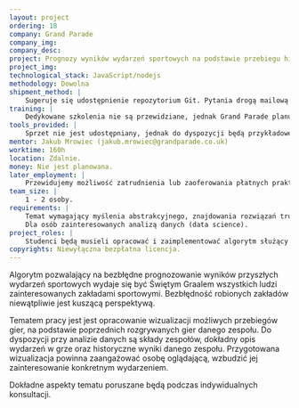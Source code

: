 ```yaml
---
layout: project
ordering: 18
company: Grand Parade
company_img:
company_desc:
project: Prognozy wyników wydarzeń sportowych na podstawie przebiegu historycznych gier
project_img:
technological_stack: JavaScript/nodejs
methodology: Dowolna
shipment_method: |
    Sugeruje się udostępnienie repozytorium Git. Pytania drogą mailową lub na konsultacjach w siedzibie firmy Grand Parade, 2h w tygodniu.
training: |
    Dedykowane szkolenia nie są przewidziane, jednak Grand Parade planuje prowadzić cykl warsztatów na Uniwersytecie w przyszłym semestrze, gdzie będzie poruszana tematyka związana z podstawami wykorzystywanej technologii (JavaScript/nodejs).
tools_provided: |
    Sprzet nie jest udostępniany, jednak do dyspozycji będą przykładowe dane, na których będzie można pracować.
mentor: Jakub Mrowiec (jakub.mrowiec@grandparade.co.uk)
worktime: 160h
location: Zdalnie.
money: Nie jest planowana.
later_employment: |
    Przewidujemy możliwość zatrudnienia lub zaoferowania płatnych praktyk.
team_size: |
    1 - ­2 osoby.
requirements: |
    Temat wymagający myślenia abstrakcyjnego, znajdowania rozwiązań trudnych, nieoczywistych problemów. Zainteresowanie bettingiem lub sportem będzie dużym atutem.
    Dla osób zainteresowanych analizą danych (data science).
project_roles: |
    Studenci będą musieli opracować i zaimplementować algorytm służący do przewidywania wyników meczów.
copyrights: Niewyłączna bezpłatna licencja.
---
```

Algorytm pozwalający na bezbłędne prognozowanie wyników przyszłych wydarzeń sportowych wydaje się być Świętym Graalem wszystkich ludzi zainteresowanych zakładami sportowymi. Bezbłędność robionych zakładów niewątpliwie jest kuszącą perspektywą.

Tematem pracy jest jest opracowanie wizualizacji możliwych przebiegów gier, na podstawie poprzednich rozgrywanych gier danego zespołu. Do dyspozycji przy analizie danych są składy zespołów, dokładny opis wydarzeń w grze oraz historyczne wyniki danego zespołu. Przygotowana wizualizacja powinna zaangażować osobę oglądającą, wzbudzić jej zainteresowanie konkretnym wydarzeniem.

Dokładne aspekty tematu poruszane będą podczas indywidualnych konsultacji.